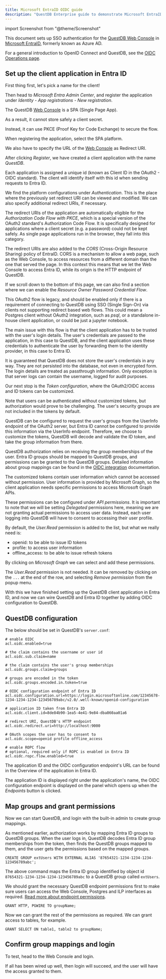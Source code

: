```yaml
---
title: Microsoft EntraID OIDC guide
description: "QuestDB Enterprise guide to demonstrate Microsoft EntraID OpenID Connect."
---
```


import Screenshot from "@theme/Screenshot"

This document sets up SSO authentication for the [QuestDB Web Console](/docs/web-console/) in
[Microsoft EntraID](https://www.microsoft.com/en-gb/security/business/identity-access/microsoft-entra-id), formerly known as Azure AD.

For a general introduction to OpenID Connect and QuestDB, see the
[OIDC Operations page](/docs/operations/openid-connect-oidc-integration/).

## Set up the client application in Entra ID

First thing first, let's pick a name for the client!

Then head to _Microsoft Entra Admin Center_, and register the application
under _Identity - App registrations - New registration_.

<Screenshot
  alt="EntraID image, app registration."
  src="images/guides/active-directory-entraid/1_app_registration.webp"
  title="App registration"
  width={750}
/>

The QuestDB [Web Console](/docs/web-console/) is a SPA (Single Page App).

As a result, it cannot store safely a client secret.

Instead, it can use PKCE (Proof Key for Code Exchange) to secure the flow.

When registering the application, select the SPA platform.

We also have to specify the URL of the [Web Console](/docs/web-console/) as Redirect URI.

<Screenshot
  alt="EntraID image, SPA and redirection URI"
  src="images/guides/active-directory-entraid/2_spa_redirect_uri.webp"
  title="Add SPA platform with the redirection URI"
  width={600}
/>

After clicking _Register_, we have created a client application with the
name _QuestDB_.

Each application is assigned a unique id (known as Client ID in the
OAuth2 - OIDC standard). The client will identify itself with this id
when sending requests to Entra ID.

<Screenshot
alt="EntraID image, application ID"
src="images/guides/active-directory-entraid/3_application_id.webp"
title="Application ID"
width={600}
/>

We find the platform configurations under _Authentication_. This is the place where
the previously set redirect URI can be viewed and modified. We can also specify
additional redirect URIs, if necessary.

The redirect URIs of the application are automatically eligible for the
_Authorization Code Flow with PKCE_, which is a special version of the OAuth2 standard's
Authorization Code Flow. It is specifically designed for applications where a client
secret (e.g. a password) could not be kept safely. As single page applications run in
the browser, they fall into this category.

The redirect URIs are also added to the _CORS_ (Cross-Origin Resource Sharing) policy
of EntraID. CORS is a mechanism to allow a web page, such as the Web Console, to access
resources from a different domain than the one that served the page. In this context
this means that we let the Web Console to access Entra ID, while its origin is the
HTTP endpoint of QuestDB.

<Screenshot
alt="EntraID image, PKCE and CORS"
src="images/guides/active-directory-entraid/4_cors_pkce.webp"
title="PKCE and CORS"
width={600}
/>

If we scroll down to the bottom of this page, we can also find a section where we
can enable the _Resource Owner Password Credential Flow_.

This OAuth2 flow is legacy, and should be enabled only if there is a requirement
of connecting to QuestDB using SSO (Single Sign-On) via clients not supporting
redirect based web flows.
This could mean a Postgres client without OAuth2 integration, such as _psql_, or
a standalone in-house client application, or could be just a jupyter notebook.

The main issue with this flow is that the client application has to be trusted
with the user's login details. The user's credentials are passed to the
application, in this case to QuestDB, and the client application uses these
credentials to authenticate the user by forwarding them to the identity provider,
in this case to Entra ID.

It is guaranteed that QuestDB does not store the user's credentials in any way.
They are not persisted into the database, not even in encrypted form.
The login details are treated as passthrough information. Only exception is
that server logs can contain the username, logged for audit purposes.

<Screenshot
alt="EntraID image, enable ROPC"
src="images/guides/active-directory-entraid/5_ropc.webp"
title="Enable ROPC"
width={600}
/>

Our next stop is the _Token configuration_, where the OAuth2/OIDC access and ID
tokens can be customized.

Note that users can be authenticated without customized tokens, but authorization
would prove to be challenging. The user's security groups are not included
in the tokens by default.

QuestDB can be configured to request the user's groups from the UserInfo
endpoint of the OAuth2 server, but Entra ID cannot be configured to provide
this information via the UserInfo endpoint.
Therefore, we choose to customize the tokens, QuestDB will decode and
validate the ID token, and take the group information from there.

QuestDB authorization relies on receiving the group memberships of the user.
Entra ID groups should be mapped to QuestDB groups, and permissions can be
granted to the QuestDB groups. Detailed information about group mappings can
be found in the [OIDC integration](/docs/operations/openid-connect-oidc-integration/#user-permissions)
documentation.

<Screenshot
alt="EntraID image, token customization"
src="images/guides/active-directory-entraid/6_token_customization.webp"
title="Token customization"
width={600}
/>

The customized tokens contain user information which cannot be accessed
without permission. User information is provided by Microsoft Graph, so
the client application needs specific permissions to access
Microsoft Graph APIs.

These permissions can be configured under _API permissions_. It is important
to note that we will be setting _Delegated_ permissions here, meaning we
are not granting actual permissions to access user data. Instead, each user
logging into QuestDB will have to consent to accessing their user profile.

<Screenshot
alt="EntraID image, API permissions"
src="images/guides/active-directory-entraid/7_API_permissions.webp"
title="API permissions"
width={600}
/>

By default, the _User.Read_ permission is added to the list, but what we
really need is:
 - openid: to be able to issue ID tokens
 - profile: to access user information
 - offline_access: to be able to issue refresh tokens

By clicking on _Microsoft Graph_ we can select and add these permissions.

<Screenshot
alt="EntraID image, add openid permissions"
src="images/guides/active-directory-entraid/8_add_openid_permissions.webp"
title="Add openid permissions"
width={600}
/>

The _User.Read_ permission is not needed. It can be removed by clicking
on the `...` at the end of the row, and selecting _Remove permission_ from
the popup menu.

<Screenshot
alt="EntraID image, permissions final"
src="images/guides/active-directory-entraid/9_permissions_final.webp"
title="Permissions final list"
width={600}
/>

With this we have finished setting up the QuestDB client application
in Entra ID, and now we can wire QuestDB and Entra ID together by
adding OIDC configuration to QuestDB.

## QuestDB configuration

The below should be set in QuestDB's `server.conf`:

```shell
# enable OIDC
acl.oidc.enabled=true

# the claim contains the username or user id
acl.oidc.sub.claim=name

# the claim contains the user's group memberships
acl.oidc.groups.claim=groups

# groups are encoded in the token
acl.oidc.groups.encoded.in.token=true

# OIDC configuration endpoint of Entra ID
acl.oidc.configuration.url=https://login.microsoftonline.com/12345678-1234-1234-1234-123456789abc/v2.0/.well-known/openid-configuration

# application ID taken from Entra ID
acl.oidc.client.id=8de84b90-1ea5-4e41-9e84-dba860aa01a6

# redirect URI, QuestDB's HTTP endpoint
acl.oidc.redirect.uri=http://localhost:9000

# OAuth scopes the user has to consent to
acl.oidc.scope=openid profile offline_access

# enable ROPC flow
# optional, required only if ROPC is enabled in Entra ID
acl.oidc.ropc.flow.enabled=true
```

The application ID and the OIDC configuration endpoint's URL can be found
in the Overview of the application in Entra ID.

The application ID is displayed right under the application's name, the
OIDC configuration endpoint is displayed on the panel which opens up when
the _Endpoints_ button is clicked.

<Screenshot
alt="EntraID image, overview"
src="images/guides/active-directory-entraid/10_overview.webp"
title="Application overview"
width={600}
/>

## Map groups and grant permissions

Now we can start QuestDB, and login with the built-in admin to create
group mappings.

As mentioned earlier, authorization works by mapping Entra ID groups
to QuestDB groups. When the user logs in, QuestDB decodes Entra ID
group memberships from the token, then finds the QuestDB groups
mapped to them, and the user gets the permissions based on the
mapped groups.

```questdb-sql title="Create a group which is mapped to an Entra ID group"
CREATE GROUP extUsers WITH EXTERNAL ALIAS '87654321-1234-1234-1234-123456789abc';
```
The above command maps the Entra ID group identified by object
id `87654321-1234-1234-1234-123456789abc` to a QuestDB group called `extUsers`.

We should grant the necessary QuestDB endpoint permissions first
to make sure users can access the Web Console, Postgres and ILP
interfaces as required. [Read more about endpoint permissions](/docs/operations/rbac/#endpoint-permissions).

```questdb-sql title="Grant endpoint permissions"
GRANT HTTP, PGWIRE TO groupName;
```

Now we can grant the rest of the permissions as required. We can
grant access to tables, for example.

```questdb-sql title="Grant database permissions"
GRANT SELECT ON table1, table2 to groupName;
```

## Confirm group mappings and login

To test, head to the Web Console and login.

If all has been wired up well, then login will succeed, and the user
will have the access granted to them.

<br />
